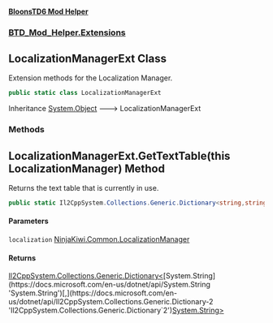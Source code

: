 #### [BloonsTD6 Mod Helper](README.md 'README')
### [BTD_Mod_Helper.Extensions](README.md#BTD_Mod_Helper.Extensions 'BTD_Mod_Helper.Extensions')

## LocalizationManagerExt Class

Extension methods for the Localization Manager.

```csharp
public static class LocalizationManagerExt
```

Inheritance [System.Object](https://docs.microsoft.com/en-us/dotnet/api/System.Object 'System.Object') &#129106; LocalizationManagerExt
### Methods

<a name='BTD_Mod_Helper.Extensions.LocalizationManagerExt.GetTextTable(thisNinjaKiwi.Common.LocalizationManager)'></a>

## LocalizationManagerExt.GetTextTable(this LocalizationManager) Method

Returns the text table that is currently in use.

```csharp
public static Il2CppSystem.Collections.Generic.Dictionary<string,string> GetTextTable(this NinjaKiwi.Common.LocalizationManager localization);
```
#### Parameters

<a name='BTD_Mod_Helper.Extensions.LocalizationManagerExt.GetTextTable(thisNinjaKiwi.Common.LocalizationManager).localization'></a>

`localization` [NinjaKiwi.Common.LocalizationManager](https://docs.microsoft.com/en-us/dotnet/api/NinjaKiwi.Common.LocalizationManager 'NinjaKiwi.Common.LocalizationManager')

#### Returns
[Il2CppSystem.Collections.Generic.Dictionary&lt;](https://docs.microsoft.com/en-us/dotnet/api/Il2CppSystem.Collections.Generic.Dictionary-2 'Il2CppSystem.Collections.Generic.Dictionary`2')[System.String](https://docs.microsoft.com/en-us/dotnet/api/System.String 'System.String')[,](https://docs.microsoft.com/en-us/dotnet/api/Il2CppSystem.Collections.Generic.Dictionary-2 'Il2CppSystem.Collections.Generic.Dictionary`2')[System.String](https://docs.microsoft.com/en-us/dotnet/api/System.String 'System.String')[&gt;](https://docs.microsoft.com/en-us/dotnet/api/Il2CppSystem.Collections.Generic.Dictionary-2 'Il2CppSystem.Collections.Generic.Dictionary`2')
